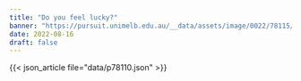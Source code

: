 ```yaml
---
title: "Do you feel lucky?"
banner: "https://pursuit.unimelb.edu.au/__data/assets/image/0022/78115/Do-you-feel-lucky_f5153090-7c7c-4a5c-b032-447bf239b624.jpg"
date: 2022-08-16
draft: false
---
```


{{< json_article file="data/p78110.json" >}}